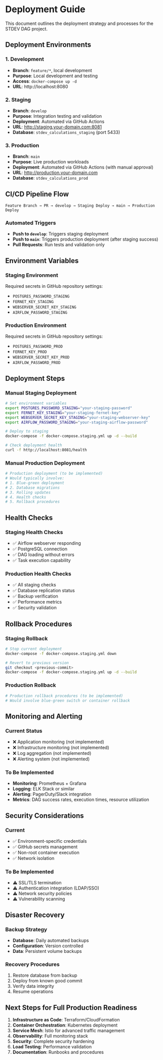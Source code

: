 # Deployment Guide

This document outlines the deployment strategy and processes for the STDEV DAG project.

## Deployment Environments

### 1. Development
- **Branch**: `feature/*`, local development
- **Purpose**: Local development and testing
- **Access**: `docker-compose up -d`
- **URL**: http://localhost:8080

### 2. Staging
- **Branch**: `develop`
- **Purpose**: Integration testing and validation
- **Deployment**: Automated via GitHub Actions
- **URL**: http://staging.your-domain.com:8081
- **Database**: `stdev_calculations_staging` (port 5433)

### 3. Production
- **Branch**: `main`
- **Purpose**: Live production workloads
- **Deployment**: Automated via GitHub Actions (with manual approval)
- **URL**: http://production.your-domain.com
- **Database**: `stdev_calculations_prod`

## CI/CD Pipeline Flow

```
Feature Branch → PR → develop → Staging Deploy → main → Production Deploy
```

### Automated Triggers
- **Push to `develop`**: Triggers staging deployment
- **Push to `main`**: Triggers production deployment (after staging success)
- **Pull Requests**: Run tests and validation only

## Environment Variables

### Staging Environment
Required secrets in GitHub repository settings:
- `POSTGRES_PASSWORD_STAGING`
- `FERNET_KEY_STAGING`
- `WEBSERVER_SECRET_KEY_STAGING`
- `AIRFLOW_PASSWORD_STAGING`

### Production Environment
Required secrets in GitHub repository settings:
- `POSTGRES_PASSWORD_PROD`
- `FERNET_KEY_PROD`
- `WEBSERVER_SECRET_KEY_PROD`
- `AIRFLOW_PASSWORD_PROD`

## Deployment Steps

### Manual Staging Deployment
```bash
# Set environment variables
export POSTGRES_PASSWORD_STAGING="your-staging-password"
export FERNET_KEY_STAGING="your-staging-fernet-key"
export WEBSERVER_SECRET_KEY_STAGING="your-staging-webserver-key"
export AIRFLOW_PASSWORD_STAGING="your-staging-airflow-password"

# Deploy to staging
docker-compose -f docker-compose.staging.yml up -d --build

# Check deployment health
curl -f http://localhost:8081/health
```

### Manual Production Deployment
```bash
# Production deployment (to be implemented)
# Would typically involve:
# 1. Blue-green deployment
# 2. Database migrations
# 3. Rolling updates
# 4. Health checks
# 5. Rollback procedures
```

## Health Checks

### Staging Health Checks
- ✅ Airflow webserver responding
- ✅ PostgreSQL connection
- ✅ DAG loading without errors
- ✅ Task execution capability

### Production Health Checks
- ✅ All staging checks
- ✅ Database replication status
- ✅ Backup verification
- ✅ Performance metrics
- ✅ Security validation

## Rollback Procedures

### Staging Rollback
```bash
# Stop current deployment
docker-compose -f docker-compose.staging.yml down

# Revert to previous version
git checkout <previous-commit>
docker-compose -f docker-compose.staging.yml up -d --build
```

### Production Rollback
```bash
# Production rollback procedures (to be implemented)
# Would involve blue-green switch or container rollback
```

## Monitoring and Alerting

### Current Status
- ❌ Application monitoring (not implemented)
- ❌ Infrastructure monitoring (not implemented)
- ❌ Log aggregation (not implemented)
- ❌ Alerting system (not implemented)

### To Be Implemented
- **Monitoring**: Prometheus + Grafana
- **Logging**: ELK Stack or similar
- **Alerting**: PagerDuty/Slack integration
- **Metrics**: DAG success rates, execution times, resource utilization

## Security Considerations

### Current
- ✅ Environment-specific credentials
- ✅ GitHub secrets management
- ✅ Non-root container execution
- ✅ Network isolation

### To Be Implemented
- ⚠️ SSL/TLS termination
- ⚠️ Authentication integration (LDAP/SSO)
- ⚠️ Network security policies
- ⚠️ Vulnerability scanning

## Disaster Recovery

### Backup Strategy
- **Database**: Daily automated backups
- **Configuration**: Version controlled
- **Data**: Persistent volume backups

### Recovery Procedures
1. Restore database from backup
2. Deploy from known good commit
3. Verify data integrity
4. Resume operations

## Next Steps for Full Production Readiness

1. **Infrastructure as Code**: Terraform/CloudFormation
2. **Container Orchestration**: Kubernetes deployment
3. **Service Mesh**: Istio for advanced traffic management
4. **Observability**: Full monitoring stack
5. **Security**: Complete security hardening
6. **Load Testing**: Performance validation
7. **Documentation**: Runbooks and procedures
